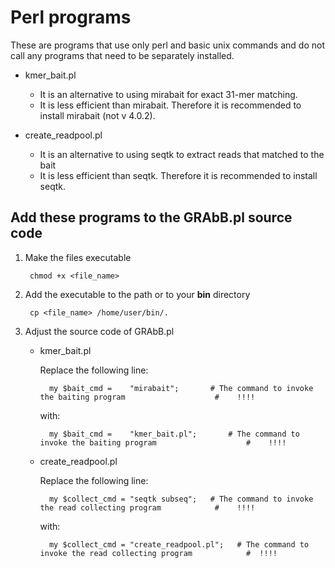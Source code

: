 # Perl programs

These are programs that use only perl and basic unix commands and do
not call any programs that need to be separately installed.

- kmer\_bait\.pl

    + It is an alternative to using mirabait for exact 31-mer
      matching.
	+ It is less efficient than mirabait. Therefore it is recommended
      to install mirabait (not v 4.0.2).

- create\_readpool\.pl

    + It is an alternative to using seqtk to extract reads that
      matched to the bait
	+ It is less efficient than seqtk. Therefore it is recommended
      to install seqtk.

## Add these programs to the GRAbB\.pl source code

1. Make the files executable

        chmod +x <file_name>

2. Add the executable to the path or to your __bin__ directory

        cp <file_name> /home/user/bin/.

3. Adjust the source code of GRAbB\.pl

    - kmer\_bait\.pl

        Replace the following line:

            my $bait_cmd =    "mirabait";       # The command to invoke the baiting program                    #	!!!!

        with:

            my $bait_cmd =    "kmer_bait.pl";       # The command to invoke the baiting program                    #	!!!!

    - create\_readpool\.pl

        Replace the following line:

            my $collect_cmd = "seqtk subseq";   # The command to invoke the read collecting program            #	!!!!

        with:

            my $collect_cmd = "create_readpool.pl";   # The command to invoke the read collecting program            #	!!!!
